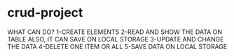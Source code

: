 # crud-project
WHAT CAN DO? 1-CREATE ELEMENTS 2-READ AND SHOW THE DATA ON TABLE ALSO, IT CAN SAVE ON LOCAL STORAGE 3-UPDATE AND CHANGE THE DATA 4-DELETE ONE ITEM OR ALL 5-SAVE DATA ON LOCAL STORAGE
